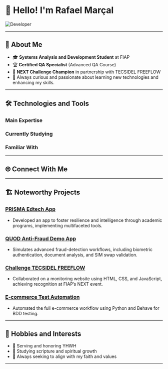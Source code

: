 # 👋 Hello! I'm Rafael Marçal

![Developer](https://media.giphy.com/media/qgQUggAC3Pfv687qPC/giphy.gif)

---

## 🌟 About Me

- 🎓 **Systems Analysis and Development Student** at FIAP
- 🏆 **Certified QA Specialist** (Advanced QA Course)
- 🏅 **NEXT Challenge Champion** in partnership with TECSIDEL FREEFLOW
- 🌱 Always curious and passionate about learning new technologies and enhancing my skills.

---

## 🛠️ Technologies and Tools

### **Main Expertise**





### **Currently Studying**





### **Familiar With**



---

## 🌐 Connect With Me



---

## 🏗️ Noteworthy Projects

### **[PRISMA Edtech App](https://youtu.be/OkSlSSr3jMI)**

- Developed an app to foster resilience and intelligence through academic programs, implementing multifaceted tools.

### **[QUOD Anti-Fraud Demo App](https://youtu.be/oL5os4BxXFA)**

- Simulates advanced fraud-detection workflows, including biometric authentication, document analysis, and SIM swap validation.

### **[Challenge TECSIDEL FREEFLOW](https://github.com/rafaellpsm/challange_tecsidel_fiap)**

- Collaborated on a monitoring website using HTML, CSS, and JavaScript, achieving recognition at FIAP’s NEXT event.

### **[E-commerce Test Automation](https://github.com/Rafaelz7/automacao_ijj-ietech)**

- Automated the full e-commerce workflow using Python and Behave for BDD testing.

---

## 🎨 Hobbies and Interests

- 🙏 Serving and honoring YHWH
- 📖 Studying scripture and spiritual growth
- 🌟 Always seeking to align with my faith and values

---

